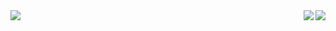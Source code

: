 <div align="center">
  <img align="left" src ="https://github-readme-stats.vercel.app/api/top-langs/?username=becausejustyn&theme=darcula">
  <img align="right" src ="https://github-readme-stats.vercel.app/api?username=becausejustyn&show_icons=true&theme=darcula">
  <img align="right" src ="https://github-readme-streak-stats.herokuapp.com/?user=becausejustyn&theme=darcula">
</div>
